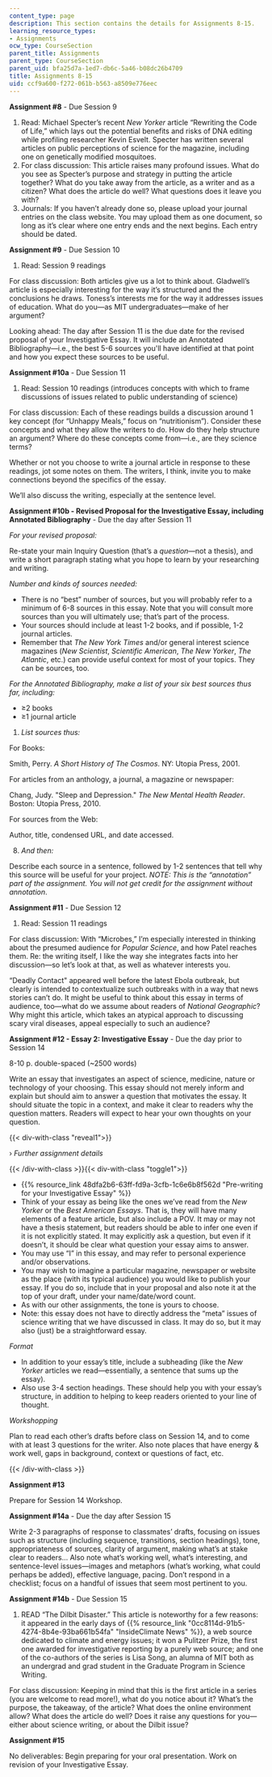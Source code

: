 ```yaml
---
content_type: page
description: This section contains the details for Assignments 8-15.
learning_resource_types:
- Assignments
ocw_type: CourseSection
parent_title: Assignments
parent_type: CourseSection
parent_uid: bfa25d7a-1ed7-db6c-5a46-b08dc26b4709
title: Assignments 8-15
uid: ccf9a600-f272-061b-b563-a8509e776eec
---
```


**Assignment #8** - Due Session 9

1.  Read: Michael Specter’s recent _New Yorker_ article “Rewriting the Code of Life,” which lays out the potential benefits and risks of DNA editing while profiling researcher Kevin Esvelt. Specter has written several articles on public perceptions of science for the magazine, including one on genetically modified mosquitoes.
2.  For class discussion: This article raises many profound issues. What do you see as Specter’s purpose and strategy in putting the article together? What do you take away from the article, as a writer and as a citizen? What does the article do well? What questions does it leave you with?
3.  Journals: If you haven’t already done so, please upload your journal entries on the class website. You may upload them as one document, so long as it’s clear where one entry ends and the next begins. Each entry should be dated.

**Assignment #9** - Due Session 10

1.  Read: Session 9 readings

For class discussion: Both articles give us a lot to think about. Gladwell’s article is especially interesting for the way it’s structured and the conclusions he draws. Toness’s interests me for the way it addresses issues of education. What do you—as MIT undergraduates—make of her argument?

Looking ahead: The day after Session 11 is the due date for the revised proposal of your Investigative Essay. It will include an Annotated Bibliography—i.e., the best 5-6 sources you'll have identified at that point and how you expect these sources to be useful.

**Assignment #10a** - Due Session 11

1.  Read: Session 10 readings (introduces concepts with which to frame discussions of issues related to public understanding of science)

For class discussion: Each of these readings builds a discussion around 1 key concept (for “Unhappy Meals,” focus on “nutritionism”). Consider these concepts and what they allow the writers to do. How do they help structure an argument? Where do these concepts come from—i.e., are they science terms?

Whether or not you choose to write a journal article in response to these readings, jot some notes on them. The writers, I think, invite you to make connections beyond the specifics of the essay.

We’ll also discuss the writing, especially at the sentence level.

**Assignment #10b - Revised Proposal for the Investigative Essay, including Annotated Bibliography** - Due the day after Session 11

_For your revised proposal:_

Re-state your main Inquiry Question (that’s a _question_—not a thesis), and write a short paragraph stating what you hope to learn by your researching and writing.

_Number and kinds of sources needed:_

*   There is no “best” number of sources, but you will probably refer to a minimum of 6-8 sources in this essay. Note that you will consult more sources than you will ultimately use; that’s part of the process.
*   Your sources should include at least 1-2 books, and if possible, 1-2 journal articles.
*   Remember that _The New York Times_ and/or general interest science magazines (_New Scientist_, _Scientific American_, _The New Yorker_, _The Atlantic_, etc.) can provide useful context for most of your topics. They can be sources, too.

_For the Annotated Bibliography, make a list of your six best sources thus far, including:_

*   ≥2 books
*   ≥1 journal article

1.  _List sources thus:_

For Books:

Smith, Perry. _A Short History of The Cosmos_. NY: Utopia Press, 2001.

For articles from an anthology, a journal, a magazine or newspaper:

Chang, Judy. "Sleep and Depression." _The New Mental Health Reader_. Boston: Utopia Press, 2010.

For sources from the Web:

Author, title, condensed URL, and date accessed.

8.  _And then:_

Describe each source in a sentence, followed by 1-2 sentences that tell why this source will be useful for your project. _NOTE: This is the “annotation” part of the assignment. You will not get credit for the assignment without annotation_.

**Assignment #11** - Due Session 12

1.  Read: Session 11 readings

For class discussion: With “Microbes,” I’m especially interested in thinking about the presumed audience for _Popular Science_, and how Patel reaches them. Re: the writing itself, I like the way she integrates facts into her discussion—so let’s look at that, as well as whatever interests you.

“Deadly Contact" appeared well before the latest Ebola outbreak, but clearly is intended to contextualize such outbreaks with in a way that news stories can’t do. It might be useful to think about this essay in terms of audience, too—what do we assume about readers of _National Geographic_? Why might this article, which takes an atypical approach to discussing scary viral diseases, appeal especially to such an audience?

**Assignment #12 - Essay 2: Investigative Essay** - Due the day prior to Session 14

8-10 p. double-spaced (~2500 words)

Write an essay that investigates an aspect of science, medicine, nature or technology of your choosing. This essay should not merely inform and explain but should aim to answer a question that motivates the essay. It should situate the topic in a context, and make it clear to readers why the question matters. Readers will expect to hear your own thoughts on your question.

{{< div-with-class "reveal1">}}

› _Further assignment details_

{{< /div-with-class >}}{{< div-with-class "toggle1">}}

*   {{% resource_link 48dfa2b6-63ff-fd9a-3cfb-1c6e6b8f562d "Pre-writing for your Investigative Essay" %}}
*   Think of your essay as being like the ones we’ve read from the _New Yorker_ or the _Best American Essays_. That is, they will have many elements of a feature article, but also include a POV. It may or may not have a thesis statement, but readers should be able to infer one even if it is not explicitly stated. It may explicitly ask a question, but even if it doesn’t, it should be clear what question your essay aims to answer.
*   You may use “I” in this essay, and may refer to personal experience and/or observations.
*   You may wish to imagine a particular magazine, newspaper or website as the place (with its typical audience) you would like to publish your essay. If you do so, include that in your proposal and also note it at the top of your draft, under your name/date/word count.
*   As with our other assignments, the tone is yours to choose.
*   Note: this essay does not have to directly address the “meta” issues of science writing that we have discussed in class. It may do so, but it may also (just) be a straightforward essay.

_Format_

*   In addition to your essay’s title, include a subheading (like the _New Yorker_ articles we read—essentially, a sentence that sums up the essay).
*   Also use 3-4 section headings. These should help you with your essay’s structure, in addition to helping to keep readers oriented to your line of thought.

_Workshopping_

Plan to read each other’s drafts before class on Session 14, and to come with at least 3 questions for the writer. Also note places that have energy & work well, gaps in background, context or questions of fact, etc.

{{< /div-with-class >}}

**Assignment #13**

Prepare for Session 14 Workshop.

**Assignment #14a** - Due the day after Session 15

Write 2-3 paragraphs of response to classmates’ drafts, focusing on issues such as structure (including sequence, transitions, section headings), tone, appropriateness of sources, clarity of argument, making what’s at stake clear to readers... Also note what’s working well, what’s interesting, and sentence-level issues—images and metaphors (what’s working, what could perhaps be added), effective language, pacing. Don’t respond in a checklist; focus on a handful of issues that seem most pertinent to you.

**Assignment #14b** - Due Session 15

1.  READ “The Dilbit Disaster.” This article is noteworthy for a few reasons: it appeared in the early days of {{% resource_link "0cc8114d-91b5-4274-8b4e-93ba661b54fa" "InsideClimate News" %}}, a web source dedicated to climate and energy issues; it won a Pulitzer Prize, the first one awarded for investigative reporting by a purely web source; and one of the co-authors of the series is Lisa Song, an alumna of MIT both as an undergrad and grad student in the Graduate Program in Science Writing.

For class discussion: Keeping in mind that this is the first article in a series (you are welcome to read more!), what do you notice about it? What’s the purpose, the takeaway, of the article? What does the online environment allow? What does the article do well? Does it raise any questions for you—either about science writing, or about the Dilbit issue?

**Assignment #15**

No deliverables: Begin preparing for your oral presentation. Work on revision of your Investigative Essay.
